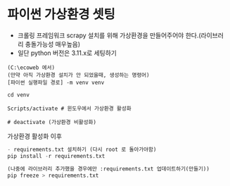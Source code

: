 # 파이썬 가상환경 셋팅
- 크롤링 프레임워크 scrapy 설치를 위해 가상환경을 만들어주어야 한다.(라이브러리 충돌가능성 매우높음)
- 일단 python 버전은 3.11.x로 세팅하기
```shell
(C:\ecoweb 에서)
(만약 아직 가상환경 설치가 안 되었을때, 생성하는 명령어) 
[파이썬 실행파일 경로] -m venv venv 

cd venv 

Scripts/activate # 윈도우에서 가상환경 활성화

# deactivate (가상환경 비활성화)
```
가상환경 활성화 이후 

```python
- requirements.txt 설치하기 (다시 root 로 돌아가야함)
pip install -r requirements.txt

(나중에 라이브러리 추가했을 경우에만 :requirements.txt 업데이트하기(만들기))
pip freeze > requirements.txt

```



